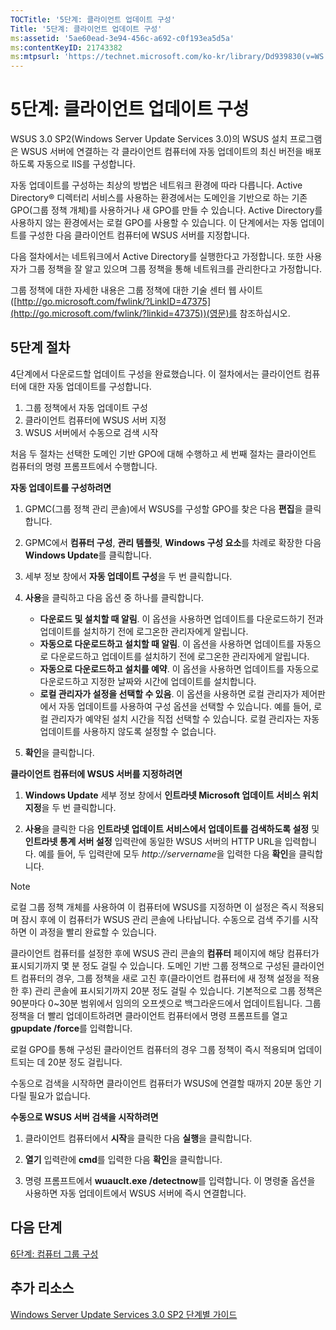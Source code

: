 ```yaml
---
TOCTitle: '5단계: 클라이언트 업데이트 구성'
Title: '5단계: 클라이언트 업데이트 구성'
ms:assetid: '5ae60ead-3e94-456c-a692-c0f193ea5d5a'
ms:contentKeyID: 21743382
ms:mtpsurl: 'https://technet.microsoft.com/ko-kr/library/Dd939830(v=WS.10)'
---
```


5단계: 클라이언트 업데이트 구성
===============================

WSUS 3.0 SP2(Windows Server Update Services 3.0)의 WSUS 설치 프로그램은 WSUS 서버에 연결하는 각 클라이언트 컴퓨터에 자동 업데이트의 최신 버전을 배포하도록 자동으로 IIS를 구성합니다.

자동 업데이트를 구성하는 최상의 방법은 네트워크 환경에 따라 다릅니다. Active Directory® 디렉터리 서비스를 사용하는 환경에서는 도메인을 기반으로 하는 기존 GPO(그룹 정책 개체)를 사용하거나 새 GPO를 만들 수 있습니다. Active Directory를 사용하지 않는 환경에서는 로컬 GPO를 사용할 수 있습니다. 이 단계에서는 자동 업데이트를 구성한 다음 클라이언트 컴퓨터에 WSUS 서버를 지정합니다.

다음 절차에서는 네트워크에서 Active Directory를 실행한다고 가정합니다. 또한 사용자가 그룹 정책을 잘 알고 있으며 그룹 정책을 통해 네트워크를 관리한다고 가정합니다.

그룹 정책에 대한 자세한 내용은 그룹 정책에 대한 기술 센터 웹 사이트([http://go.microsoft.com/fwlink/?LinkID=47375](http://go.microsoft.com/fwlink/?linkid=47375))(영문)를 참조하십시오.

5단계 절차
----------

4단계에서 다운로드할 업데이트 구성을 완료했습니다. 이 절차에서는 클라이언트 컴퓨터에 대한 자동 업데이트를 구성합니다.

1.  그룹 정책에서 자동 업데이트 구성
2.  클라이언트 컴퓨터에 WSUS 서버 지정
3.  WSUS 서버에서 수동으로 검색 시작

처음 두 절차는 선택한 도메인 기반 GPO에 대해 수행하고 세 번째 절차는 클라이언트 컴퓨터의 명령 프롬프트에서 수행합니다.

**자동 업데이트를 구성하려면**
1.  GPMC(그룹 정책 관리 콘솔)에서 WSUS를 구성할 GPO를 찾은 다음 **편집**을 클릭합니다.

2.  GPMC에서 **컴퓨터 구성**, **관리 템플릿**, **Windows 구성 요소**를 차례로 확장한 다음 **Windows Update**를 클릭합니다.

3.  세부 정보 창에서 **자동 업데이트 구성**을 두 번 클릭합니다.

4.  **사용**을 클릭하고 다음 옵션 중 하나를 클릭합니다.

    -   **다운로드 및 설치할 때 알림**. 이 옵션을 사용하면 업데이트를 다운로드하기 전과 업데이트를 설치하기 전에 로그온한 관리자에게 알립니다.
    -   **자동으로 다운로드하고 설치할 때 알림**. 이 옵션을 사용하면 업데이트를 자동으로 다운로드하고 업데이트를 설치하기 전에 로그온한 관리자에게 알립니다.
    -   **자동으로 다운로드하고 설치를 예약**. 이 옵션을 사용하면 업데이트를 자동으로 다운로드하고 지정한 날짜와 시간에 업데이트를 설치합니다.
    -   **로컬 관리자가 설정을 선택할 수 있음**. 이 옵션을 사용하면 로컬 관리자가 제어판에서 자동 업데이트를 사용하여 구성 옵션을 선택할 수 있습니다. 예를 들어, 로컬 관리자가 예약된 설치 시간을 직접 선택할 수 있습니다. 로컬 관리자는 자동 업데이트를 사용하지 않도록 설정할 수 없습니다.

5.  **확인**을 클릭합니다.

**클라이언트 컴퓨터에 WSUS 서버를 지정하려면**
1.  **Windows Update** 세부 정보 창에서 **인트라넷 Microsoft 업데이트 서비스 위치 지정**을 두 번 클릭합니다.

2.  **사용**을 클릭한 다음 **인트라넷 업데이트 서비스에서 업데이트를 검색하도록 설정** 및 **인트라넷 통계 서버 설정** 입력란에 동일한 WSUS 서버의 HTTP URL을 입력합니다. 예를 들어, 두 입력란에 모두 *http://servername*을 입력한 다음 **확인**을 클릭합니다.

> [!NOTE]  
> 로컬 그룹 정책 개체를 사용하여 이 컴퓨터에 WSUS를 지정하면 이 설정은 즉시 적용되며 잠시 후에 이 컴퓨터가 WSUS 관리 콘솔에 나타납니다. 수동으로 검색 주기를 시작하면 이 과정을 빨리 완료할 수 있습니다.

클라이언트 컴퓨터를 설정한 후에 WSUS 관리 콘솔의 **컴퓨터** 페이지에 해당 컴퓨터가 표시되기까지 몇 분 정도 걸릴 수 있습니다. 도메인 기반 그룹 정책으로 구성된 클라이언트 컴퓨터의 경우, 그룹 정책을 새로 고친 후(클라이언트 컴퓨터에 새 정책 설정을 적용한 후) 관리 콘솔에 표시되기까지 20분 정도 걸릴 수 있습니다. 기본적으로 그룹 정책은 90분마다 0~30분 범위에서 임의의 오프셋으로 백그라운드에서 업데이트됩니다. 그룹 정책을 더 빨리 업데이트하려면 클라이언트 컴퓨터에서 명령 프롬프트를 열고 **gpupdate /force**를 입력합니다.

로컬 GPO를 통해 구성된 클라이언트 컴퓨터의 경우 그룹 정책이 즉시 적용되며 업데이트되는 데 20분 정도 걸립니다.

수동으로 검색을 시작하면 클라이언트 컴퓨터가 WSUS에 연결할 때까지 20분 동안 기다릴 필요가 없습니다.

**수동으로 WSUS 서버 검색을 시작하려면**
1.  클라이언트 컴퓨터에서 **시작**을 클릭한 다음 **실행**을 클릭합니다.

2.  **열기** 입력란에 **cmd**를 입력한 다음 **확인**을 클릭합니다.

3.  명령 프롬프트에서 **wuauclt.exe /detectnow**를 입력합니다. 이 명령줄 옵션을 사용하면 자동 업데이트에서 WSUS 서버에 즉시 연결합니다.

다음 단계
---------

[6단계: 컴퓨터 그룹 구성](https://technet.microsoft.com/70518732-2179-4e41-9609-7f9999867f41)

추가 리소스
-----------

[Windows Server Update Services 3.0 SP2 단계별 가이드](https://technet.microsoft.com/4b504edc-93b3-45b0-a7e8-d0107f1a4442)
